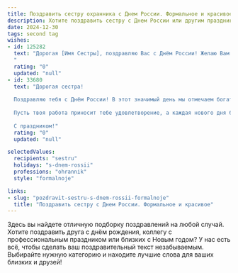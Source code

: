```yaml
---
title: Поздравить сестру охранника с Днем России. Формальное и красивое
description: Хотите поздравить сестру с Днем России или другим праздником? Наш ИИ создаст незабываемое поздравление, а вы обязательно выделитесь среди других.  
date: 2024-12-30
tags: second tag
wishes:
- id: 125282
  text: "Дорогая [Имя Сестры], поздравляю Вас с Днём России! Желаю Вам крепкого здоровья, благополучия и успехов в Вашей нелёгкой, но важной работе охранника. Пусть профессионализм и ответственность всегда будут Вашими верными спутниками.  С праздником!
  "
  rating: "0"
  updated: "null"
- id: 33680
  text: "Дорогая сестра!
  
  Поздравляю тебя с Днём России! В этот значимый день мы отмечаем богатство нашей культуры, истории и единства. Как охранник, ты защищаешь наше общество и заботишься о безопасности людей, что заслуживает особого уважения и признания.
  
  Пусть твоя работа приносит тебе удовлетворение, а каждая нового дня будет наполнена гордостью за свою страну и её достижения. Желаю здоровья, счастья и успехов в твоем нелёгком, но таком важном деле!
  
  С праздником!"
  rating: "0"
  updated: "null"

selectedValues:
  recipients: "sestru"
  holidays: "s-dnem-rossii"
  professions: "ohrannik"
  style: "formalnoje"

links:
- slug: "pozdravit-sestru-s-dnem-rossii-formalnoje"
  title: "Поздравить сестру с Днем России. Формальное и красивое"
---
```


Здесь вы найдете отличную подборку поздравлений на любой случай.
Хотите поздравить друга с днём рождения, коллегу с профессиональным праздником или близких с Новым годом? У нас есть всё, чтобы сделать ваш поздравительный текст незабываемым. Выбирайте нужную категорию и находите лучшие слова для ваших близких и друзей!
